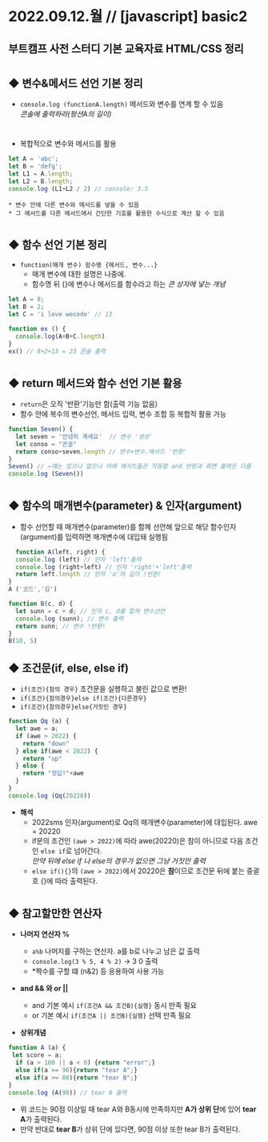 
2022.09.12.월 // [javascript] basic2
========

## 부트캠프 사전 스터디 기본 교육자료 HTML/CSS 정리   
#

## ◆ 변수&메서드 선언 기본 정리    
* `console.log (functionA.length)`  메서드와 변수를 연계 할 수 있음     
*콘솔에 출력하라(펑션A의 길이)*     
#

* 복합적으로 변수와 메서드를 활용   
```js
let A = 'abc';
let B = 'defg';
let L1 = A.length;
let L2 = B.length;
console.log (L1+L2 / 2) // console: 3.5
```     
    * 변수 안에 다른 변수와 메서드를 넣을 수 있음   
    * 그 메서드를 다른 메서드에서 간단한 기호를 활용한 수식으로 계산 할 수 있음     
#

## ◆ 함수 선언 기본 정리     
* `function(매개 변수) 함수명 {메서드, 변수...}`    
  * 매개 변수에 대한 설명은 나중에.     
  * 함수명 뒤 {}에 변수나 메서드를 함수라고 하는 *큰 상자에 넣는 개념*      
```js
let A = 8;
let B = 2;
let C = 'i love wecode' // 13

function ex () {
  console.log(A+B+C.length)
}
ex() // 8+2+13 = 23 콘솔 출력
```     
#

## ◆ return 메서드와 함수 선언 기본 활용
  - `return`은 오직 '반환'기능만 함(출력 기능 없음)     
  - 함수 안에 복수의 변수선언, 메서드 입력, 변수 조합 등 복합적 활용 가능   
```js
function Seven() {
  let seven = '안녕히 계세요'  // 변수 '생성'
  let conso = "콘솔"  
  return conso+seven.length // 변수+변수.메서드 '반환'
}
Seven() // ←얘는 있으나 없으나 아래 메서드들은 작동함 and 반환과 화면 출력은 다름
console.log (Seven())
```     
#

## ◆ 함수의 매개변수(parameter) & 인자(argument)
  - 함수 선언할 때 매개변수(parameter)를 함께 선언해 앞으로 해당 함수인자(argument)를 입력하면 매개변수에 대입돼 실행됨     
```js
  function A(left, right) {
  console.log (left) // 인자 'left'출력
  console.log (right+left) // 인자 'right'+'left'출력
  return left.length // 인자 'a'의 길이 !반환!
}
A ('코드','김')

function B(c, d) {
  let sunn = c + d; // 인자 c, d를 합쳐 변수선언
  console.log (sunn); // 변수 출력
  return sunn; // 변수 !반환!
}
B(10, 5)
```     

## ◆ 조건문(if, else, else if) 
  - `if(조건){참의 경우}` 조건문을 실행하고 불린 값으로 변환!   
  - `if(조건){참의경우}else if(조건){다른경우}`
  - `if(조건){참의경우}else{거짓인 경우}`   
```js
function Qq (a) {
  let awe = a;
  if (awe > 2022) {
    return "down"
  } else if(awe < 2022) {
    return "up"
  } else {
    return "정답!"+awe
  }
}
console.log (Qq(20220))
```
  - **해석**
    - 2022sms 인자(argument)로 Qq의 매개변수(parameter)에 대입된다. awe = 20220  
    - if문의 조건인 `(awe > 2022)`에 따라 awe(20220)은 참이 아니므로 다음 조건인 `else if`로 넘어간다.  
    *만약 뒤에 else if 나 else의 경우가 없으면 그냥 거짓만 출력*    
    - `else if(){}`의 `(awe > 2022)`에서 20220은 **참**이므로 조건문 뒤에 붙는 중괄호 {}에 따라 출력된다.
#

## ◆ 참고할만한 연산자
- **나머지 연산자 %**
  - `a%b` 나머지를 구하는 연산자. a를 b로 나누고 남은 값 출력
  - `console.log(3 % 5, 4 % 2)` → 3 0 출력   
  - *짝수를 구할 떄 (n&2) 등 응용하여 사용 가능   

- **and && 와 or ||**
  - and 기본 예시 `if(조건A && 조건B){실행}` 동시 만족 필요   
  - or 기본 예시 `if(조건A || 조건B){실행}` 선택 만족 필요    

- **상위개념**
```js
function A (a) {
 let score = a;
  if (a > 100 || a < 0) {return "error";} 
  else if(a >= 90){return "tear A";} 
  else if(a >= 80){return "tear B";}
}
console.log (A(90)) // tear A 출력
```
  - 위 코드는 90점 이상일 때 tear A와 B동시에 만족하지만 **A가 상위 단**에 있어 **tear A**가 출력된다.    
  - 만약 반대로 **tear B**가 상위 단에 있다면, 90점 이상 또한 tear B가 출력된다.    